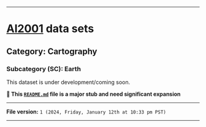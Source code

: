 
***

# [AI2001](https://github.com/seanpm2001/AI2001/) data sets

## Category: Cartography

### Subcategory (SC): Earth

This dataset is under development/coming soon.

**🌱️ This [`README.md`](/README.md) file is a major stub and need significant expansion**

***

**File version:** `1 (2024, Friday, January 12th at 10:33 pm PST)`

***
